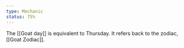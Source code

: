 ```yaml
---
type: Mechanic
status: 75%
---
```


The [[Goat day]] is equivalent to Thursday. It refers back to the zodiac, [[Goat Zodiac]].